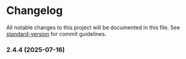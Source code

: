 # Changelog

All notable changes to this project will be documented in this file. See [standard-version](https://github.com/conventional-changelog/standard-version) for commit guidelines.

### 2.4.4 (2025-07-16)
